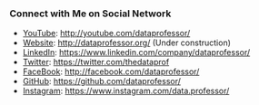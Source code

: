 ### Connect with Me on Social Network

* [YouTube](http://youtube.com/dataprofessor/): http://youtube.com/dataprofessor/
* [Website](http://dataprofessor.org/): http://dataprofessor.org/ (Under construction)
* [LinkedIn](https://www.linkedin.com/company/dataprofessor/): https://www.linkedin.com/company/dataprofessor/
* [Twitter](https://twitter.com/thedataprof): https://twitter.com/thedataprof
* [FaceBook](http://facebook.com/dataprofessor/): http://facebook.com/dataprofessor/
* [GitHub](https://github.com/dataprofessor/): https://github.com/dataprofessor/
* [Instagram](https://www.instagram.com/data.professor/): https://www.instagram.com/data.professor/
